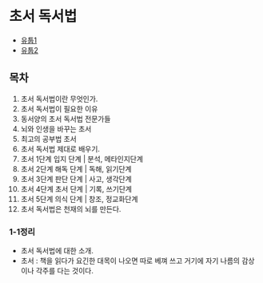 # 초서 독서법
* [유툽1](https://www.youtube.com/watch?v=fsx9NRDj6QU)
* [유툽2](https://www.youtube.com/watch?v=tuF6NDCx_Sc)

## 목차
1. 초서 독서법이란 무엇인가.
  1. 초서 독서법이 필요한 이유
  2. 동서양의 초서 독서법 전문가들
  3. 뇌와 인생을 바꾸는 초서
  4. 최고의 공부법 초서
2. 초서 독서법 제대로 배우기.
  1. 초서 1단계 입지 단계 | 분석, 메타인지단계
  2. 초서 2단계 해독 단계 | 독해, 읽기단계
  3. 초서 3단계 판단 단계 | 사고, 생각단계
  4. 초서 4단계 초서 단계 | 기록, 쓰기단계
  5. 초서 5단계 의식 단계 | 창조, 정교화단계
  6. 초서 독서법은 천재의 뇌를 만든다.

### 1-1정리
* 초서 독서법에 대한 소개.
* 초서 : 책을 읽다가 요긴한 대목이 나오면 따로 베껴 쓰고 거기에 자기 나름의 감상이나 각주를 다는 것이다.